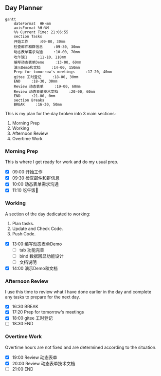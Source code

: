 ## Day Planner

```mermaid
gantt
    dateFormat  HH-mm
    axisFormat %H:%M
    %% Current Time: 21:06:55
    section Tasks
    开始工作     :09-00, 30mm
    检查邮件和群信息     :09-30, 30mm
    动态表单需求沟通     :10-00, 70mm
    吃午饭🥣     :11-10, 110mm
    编写动态表单Demo     :13-00, 60mm
    演示Demo和文档     :14-00, 150mm
    Prep for tomorrow's meetings     :17-20, 40mm
    gitee 工时登记     :18-00, 30mm
    END     :18-30, 30mm
    Review 动态表单     :19-00, 60mm
    Review 动态表单技术文档     :20-00, 60mm
    END     :21-00, 0mm
    section Breaks
    BREAK     :16-30, 50mm
```

This is my plan for the day broken into 3 main sections:
1. Morning Prep
2. Working
3. Afternoon Review
4. Overtime Work

### Morning Prep

This is where I get ready for work and do my usual prep.

- [x] 09:00 开始工作
- [x] 09:30 检查邮件和群信息
- [x] 10:00 动态表单需求沟通
- [x] 11:10 吃午饭🥣

### Working

A section of the day dedicated to working:

1. Plan tasks.
2. Update and Check Code.
3. Push Code.
   
- [x] 13:00 编写动态表单Demo
  - [ ] tab 功能完善
  - [ ] bind 数据回显功能设计
  - [ ] 文档说明
- [x] 14:00 演示Demo和文档

### Afternoon Review

I use this time to review what I have done earlier in the day and complete any tasks to prepare for the next day.

- [x] 16:30 BREAK
- [x] 17:20 Prep for tomorrow's meetings
- [x] 18:00 gitee 工时登记
- [ ] 18:30 END

### Overtime Work

Overtime hours are not fixed and are determined according to the situation.

- [x] 19:00 Review 动态表单
- [x] 20:00 Review 动态表单技术文档
- [ ] 21:00 END